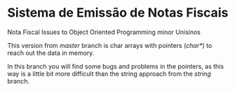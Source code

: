 # Sistema de Emissão de Notas Fiscais

Nota Fiscal Issues to Object Oriented Programming minor Unisinos

This version from *master* branch is char arrays with pointers (*char\**) to reach out the data in memory.

In this branch you will find some bugs and problems in the pointers, as this way is a little bit more difficult than the string approach from the *string* branch.
